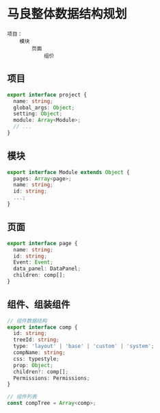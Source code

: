<!--
 * @abstract: JianJie
 * @version: 0.0.1
 * @Author: bhabgs
 * @Date: 2020-03-12 13:45:57
 * @LastEditors: bhabgs
 * @LastEditTime: 2020-03-12 13:54:50
 -->
# 马良整体数据结构规划

    项目：
        模块
            页面
                组价 

## 项目

``` typescript
export interface project {
  name: string;
  global_args: Object;
  setting: Object;
  module: Array<Module>;
  // ...
}
```

## 模块
``` typescript
export interface Module extends Object {
  pages: Array<page>;
  name: string;
  id: string;
  ...;
}
```

## 页面
``` typescript
export interface page {
  name: string;
  id: string;
  Event: Event;
  data_panel: DataPanel;
  children: comp[];
}
```

## 组件、组装组件
```typescript
// 组件数据结构
export interface comp {
  id: string;
  treeId: string;
  type: 'layout' | 'base' | 'custom' | 'system';
  compName: string;
  css: typestyle;
  prop: Object;
  children?: comp[];
  Permissions: Permissions;
}

// 组件列表
const compTree = Array<comp>;
```
